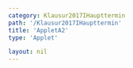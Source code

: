 ```yaml
---
category: Klausur2017IHaupttermin
path: '/Klausur2017IHaupttermin'
title: 'AppletA2'
type: 'Applet'

layout: nil
---
```

<script type="text/javascript" src="https://cdnjs.cloudflare.com/ajax/libs/jsxgraph/0.99.7/jsxgraphcore.js"></script>
<link type="text/css" href="https://cdnjs.cloudflare.com/ajax/libs/jsxgraph/0.99.6/jsxgraph.css"><link rel="stylesheet" type="text/css" href="//cdnjs.cloudflare.com/ajax/libs/jsxgraph/0.99.7/jsxgraph.css" />
<div id="c53a4561-a834-4a0c-9f1e-975a9efe9c24" class="jxgbox" style="width:500px; height:500px">
<script type="text/javascript">
(function(){
 const board = JXG.JSXGraph.initBoard('c53a4561-a834-4a0c-9f1e-975a9efe9c24', {
    							boundingbox: [-1, 10, 9, -2],
                  axis: true
              });
 


var phi = board.create('slider', [[5,6], [8,6], [0, 40, 90]], {name:'&phi;'});
var A = board.create('point',[-0.5,1],{fixed:true, color:'green', label:{fontsize:16, position:'bot'}, size:2})
var B = board.create('point',[3.5,1],{fixed:true, color:'green', label:{fontsize:16, position:'bot'}, size:2})
var C = board.create('point',[function(){return A.X()+(8*Math.cos(phi.Value()* Math.PI/180)-0.5)},function(){return A.Y()+((1/Math.cos(phi.Value()* Math.PI/180))+1)}], {trace:true, color:'red', label:{fontsize:16, position:'bot'}, size:2})
var l1 = board.create('line',[A,B],{straightFirst:false, straightLast:false, color:'green'})
var l2 = board.create('line',[A,C],{straightFirst:false, straightLast:false, color:'red'})
var l3 = board.create('line',[C,B],{straightFirst:false, straightLast:false, color:'red'})
board.create('text', [1.5, 0.5, '4'], {fontsize:18, color:'green'});
board.create('text', [3,8,'M I 2017 HT A 2'], {fontsize: 18, fixed:true});
})();
  
  </script>
  </div>

